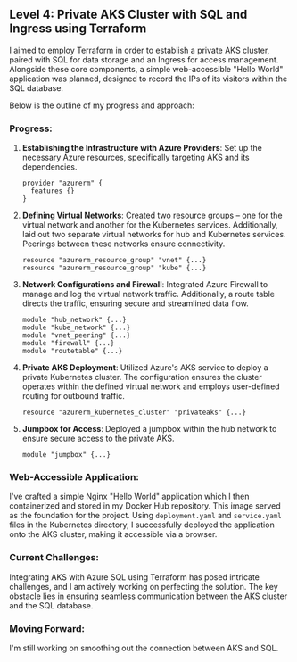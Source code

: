 ## Level 4: Private AKS Cluster with SQL and Ingress using Terraform

I aimed to employ Terraform in order to establish a private AKS cluster, paired with SQL for data storage and an Ingress for access management. Alongside these core components, a simple web-accessible "Hello World" application was planned, designed to record the IPs of its visitors within the SQL database. 

Below is the outline of my progress and approach:

### Progress:

1. **Establishing the Infrastructure with Azure Providers**: Set up the necessary Azure resources, specifically targeting AKS and its dependencies.
    ```hcl
    provider "azurerm" {
      features {}
    }
    ```

2. **Defining Virtual Networks**: Created two resource groups – one for the virtual network and another for the Kubernetes services. Additionally, laid out two separate virtual networks for hub and Kubernetes services. Peerings between these networks ensure connectivity.
    ```hcl
    resource "azurerm_resource_group" "vnet" {...}
    resource "azurerm_resource_group" "kube" {...}
    ```

3. **Network Configurations and Firewall**: Integrated Azure Firewall to manage and log the virtual network traffic. Additionally, a route table directs the traffic, ensuring secure and streamlined data flow.
    ```hcl
    module "hub_network" {...}
    module "kube_network" {...}
    module "vnet_peering" {...}
    module "firewall" {...}
    module "routetable" {...}
    ```

4. **Private AKS Deployment**: Utilized Azure's AKS service to deploy a private Kubernetes cluster. The configuration ensures the cluster operates within the defined virtual network and employs user-defined routing for outbound traffic.
    ```hcl
    resource "azurerm_kubernetes_cluster" "privateaks" {...}
    ```

5. **Jumpbox for Access**: Deployed a jumpbox within the hub network to ensure secure access to the private AKS.
    ```hcl
    module "jumpbox" {...}
    ```

### Web-Accessible Application:

I've crafted a simple Nginx "Hello World" application which I then containerized and stored in my Docker Hub repository. This image served as the foundation for the project. Using `deployment.yaml` and `service.yaml` files in the Kubernetes directory, I successfully deployed the application onto the AKS cluster, making it accessible via a browser.

### Current Challenges:

Integrating AKS with Azure SQL using Terraform has posed intricate challenges, and I am actively working on perfecting the solution. The key obstacle lies in ensuring seamless communication between the AKS cluster and the SQL database.

### Moving Forward:

I'm still working on smoothing out the connection between AKS and SQL.
